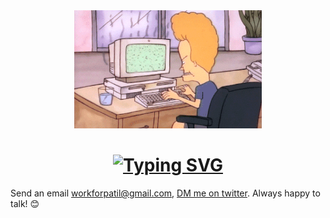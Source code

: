 <div align="center">
<img width="300px" alt="dog-funny" src="https://raw.githubusercontent.com/the-vaibhav/the-vaibhav/main/images/butthead.gif">
</div>

<h1 align="center"><a href="https://git.io/typing-svg"><img src="https://readme-typing-svg.herokuapp.com?font=Fira+Code&pause=1000&color=982CF7&width=435&lines=Vaibhav+Mhaske;+%E0%A4%B5%E0%A5%88%E0%A4%AD%E0%A4%B5+%E0%A4%AE%E0%A5%8D%E0%A4%B9%E0%A4%B8%E0%A5%8D%E0%A4%95%E0%A5%87" alt="Typing SVG" /></a></h1>

Send an email [workforpatil@gmail.com](mailto:workforpatil@gmail.com), [DM me on twitter](https://twitter.com/messages/compose?recipient_id=1691701035633627136). Always happy to talk! 😊

